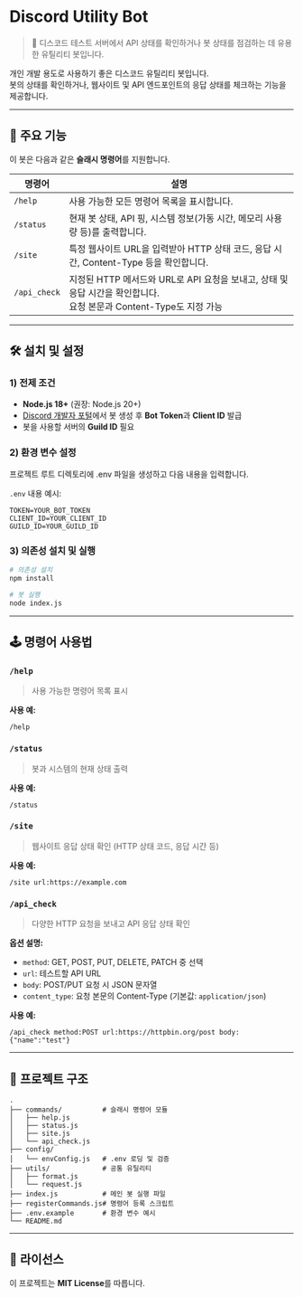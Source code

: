 # Discord Utility Bot

> 🧩 디스코드 테스트 서버에서 API 상태를 확인하거나 봇 상태를 점검하는 데 유용한 유틸리티 봇입니다.

개인 개발 용도로 사용하기 좋은 디스코드 유틸리티 봇입니다.  
봇의 상태를 확인하거나, 웹사이트 및 API 엔드포인트의 응답 상태를 체크하는 기능을 제공합니다.

---

## 🚀 주요 기능

이 봇은 다음과 같은 **슬래시 명령어**를 지원합니다.

| 명령어 | 설명 |
|--------|------|
| `/help` | 사용 가능한 모든 명령어 목록을 표시합니다. |
| `/status` | 현재 봇 상태, API 핑, 시스템 정보(가동 시간, 메모리 사용량 등)를 출력합니다. |
| `/site` | 특정 웹사이트 URL을 입력받아 HTTP 상태 코드, 응답 시간, Content-Type 등을 확인합니다. |
| `/api_check` | 지정된 HTTP 메서드와 URL로 API 요청을 보내고, 상태 및 응답 시간을 확인합니다.<br>요청 본문과 Content-Type도 지정 가능 |

---

## 🛠️ 설치 및 설정

### 1) 전제 조건
- **Node.js 18+** (권장: Node.js 20+)
- [Discord 개발자 포털](https://discord.com/developers/applications)에서 봇 생성 후 **Bot Token**과 **Client ID** 발급
- 봇을 사용할 서버의 **Guild ID** 필요

### 2) 환경 변수 설정
프로젝트 루트 디렉토리에 .env 파일을 생성하고 다음 내용을 입력합니다.

`.env` 내용 예시:
```env
TOKEN=YOUR_BOT_TOKEN
CLIENT_ID=YOUR_CLIENT_ID
GUILD_ID=YOUR_GUILD_ID
```

### 3) 의존성 설치 및 실행
```bash
# 의존성 설치
npm install

# 봇 실행
node index.js
```

---

## 🕹️ 명령어 사용법

### `/help`
> 사용 가능한 명령어 목록 표시

**사용 예:**
```
/help
```

### `/status`
> 봇과 시스템의 현재 상태 출력

**사용 예:**
```
/status
```

### `/site`
> 웹사이트 응답 상태 확인 (HTTP 상태 코드, 응답 시간 등)

**사용 예:**
```
/site url:https://example.com
```

### `/api_check`
> 다양한 HTTP 요청을 보내고 API 응답 상태 확인

**옵션 설명:**  
- `method`: GET, POST, PUT, DELETE, PATCH 중 선택  
- `url`: 테스트할 API URL  
- `body`: POST/PUT 요청 시 JSON 문자열  
- `content_type`: 요청 본문의 Content-Type (기본값: `application/json`)

**사용 예:**
```
/api_check method:POST url:https://httpbin.org/post body:{"name":"test"}
```

---

## 📁 프로젝트 구조

```
.
├── commands/          # 슬래시 명령어 모듈
│   ├── help.js
│   ├── status.js
│   ├── site.js
│   └── api_check.js
├── config/
│   └── envConfig.js   # .env 로딩 및 검증
├── utils/             # 공통 유틸리티
│   ├── format.js
│   └── request.js
├── index.js           # 메인 봇 실행 파일
├── registerCommands.js# 명령어 등록 스크립트
├── .env.example       # 환경 변수 예시
└── README.md
```

---

## 📜 라이선스

이 프로젝트는 **MIT License**를 따릅니다.
